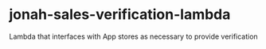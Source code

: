 # jonah-sales-verification-lambda
Lambda that interfaces with App stores as necessary to provide verification
